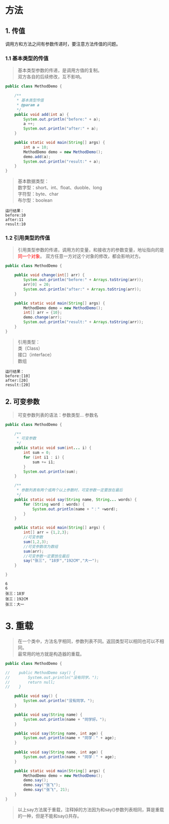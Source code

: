 # 方法
## 1. 传值
调用方和方法之间有参数传递时，要注意方法传值的问题。 

### 1.1 基本类型的传值
> 基本类型参数的传递，是调用方值的复制。</br> 双方各自的后续修改，互不影响。
```java
public class MethodDemo {

    /**
     * 基本类型传值
     * @param a
     */
    public void add(int a) {
        System.out.println("before:" + a);
        a ++;
        System.out.println("after:" + a);
    }

    public static void main(String[] args) {
        int a = 10;
        MethodDemo demo = new MethodDemo();
        demo.add(a);
        System.out.println("result:" + a);
    }
}
```
> 基本数据类型：<br> 数字型：short、int、float、duoble、long<br>
> 字符型：byte、char<br> 布尔型：boolean
```
运行结果：
before:10
after:11
result:10
```
### 1.2 引用类型的传值
> 引用类型参数的传递，调用方的变量，和接收方的参数变量，地址指向的是<font
> color="red" >同一个对象</font>。 双方任意一方对这个对象的修改，都会影响对方。
```java
public class MethodDemo {

    public void change(int[] arr) {
        System.out.println("before:" + Arrays.toString(arr));
        arr[0] = 20;
        System.out.println("after:" + Arrays.toString(arr));
    }

    public static void main(String[] args) {
        MethodDemo demo = new MethodDemo();
        int[] arr = {10};
        demo.change(arr);
        System.out.println("result:" + Arrays.toString(arr));
    }
}
```
> 引用类型：<br> 类（Class）<br>接口（interface）<br>数组
```
运行结果：
before:[10]
after:[20]
result:[20]
```
## 2. 可变参数
> 可变参数列表的语法：参数类型... 参数名

```java
public class MethodDemo {

    /**
     * 可变参数
     */
    public static void sum(int... i) {
        int sum = 0;
        for (int i1 : i) {
            sum += i1;
        }
        System.out.println(sum);
    }

    /**
     * 参数列表有两个或两个以上参数时，可变参数一定要放在最后
     */
    public static void say(String name, String... words) {
        for (String word : words) {
            System.out.println(name + "：" +word);
        }
    }

    public static void main(String[] args) {
        int[] arr = {1,2,3};
        //可变参数
        sum(1,2,3);
        //可变参数改为数组
        sum(arr);
        //可变参数一定要放在最后
        say("张三", "18岁","192CM","大一");
    }

}
```
```
6
6
张三：18岁
张三：192CM
张三：大一
```
# 3. 重载
> 在一个类中，方法名字相同，参数列表不同。返回类型可以相同也可以不相同。<br>最常用的地方就是构造器的重载。

```java
public class MethodDemo {

//    public MethodDemo say() {
//        System.out.println("没有同学。");
//        return null;
//    }

    public void say() {
        System.out.println("没有同学。");
    }

    public void say(String name) {
        System.out.println(name + "同学好。");
    }

    public void say(String name, int age) {
        System.out.println(name + "同学：" + age);
    }
    
    public void say(String name, int age) {
        System.out.println(name + "同学：" + age);
    }

    public static void main(String[] args) {
        MethodDemo demo = new MethodDemo();
        demo.say();
        demo.say("张飞");
        demo.say("张飞", 21);
    }
}
```
> 以上say方法属于重载，注释掉的方法因为和say()参数列表相同，算是重载的一种，但是不能和say()共存。
